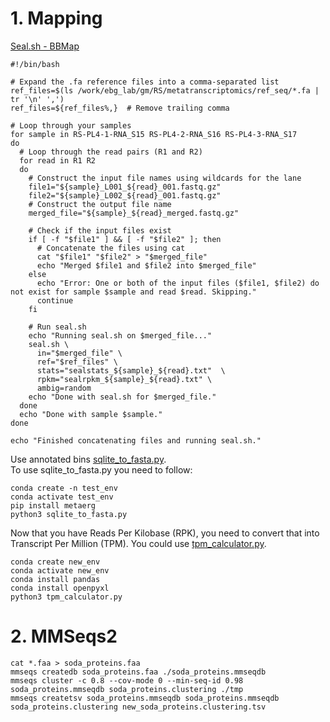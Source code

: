 # 1. Mapping
[Seal.sh - BBMap](https://archive.jgi.doe.gov/data-and-tools/software-tools/bbtools/bb-tools-user-guide/seal-guide/)
```
#!/bin/bash

# Expand the .fa reference files into a comma-separated list
ref_files=$(ls /work/ebg_lab/gm/RS/metatranscriptomics/ref_seq/*.fa | tr '\n' ',')
ref_files=${ref_files%,}  # Remove trailing comma

# Loop through your samples
for sample in RS-PL4-1-RNA_S15 RS-PL4-2-RNA_S16 RS-PL4-3-RNA_S17
do
  # Loop through the read pairs (R1 and R2)
  for read in R1 R2
  do
    # Construct the input file names using wildcards for the lane
    file1="${sample}_L001_${read}_001.fastq.gz"
    file2="${sample}_L002_${read}_001.fastq.gz"
    # Construct the output file name
    merged_file="${sample}_${read}_merged.fastq.gz"

    # Check if the input files exist
    if [ -f "$file1" ] && [ -f "$file2" ]; then
      # Concatenate the files using cat
      cat "$file1" "$file2" > "$merged_file"
      echo "Merged $file1 and $file2 into $merged_file"
    else
      echo "Error: One or both of the input files ($file1, $file2) do not exist for sample $sample and read $read. Skipping."
      continue
    fi

    # Run seal.sh
    echo "Running seal.sh on $merged_file..."
    seal.sh \
      in="$merged_file" \
      ref="$ref_files" \
      stats="sealstats_${sample}_${read}.txt"  \
      rpkm="sealrpkm_${sample}_${read}.txt" \
      ambig=random
    echo "Done with seal.sh for $merged_file."
  done
  echo "Done with sample $sample."
done

echo "Finished concatenating files and running seal.sh."
```
Use annotated bins [sqlite_to_fasta.py](https://github.com/Ruchita-0310/Metatranscriptomics/blob/main/sqlite_to_fasta.py).        
To use sqlite_to_fasta.py you need to follow:
```
conda create -n test_env
conda activate test_env
pip install metaerg
python3 sqlite_to_fasta.py
```
Now that you have Reads Per Kilobase (RPK), you need to convert that into Transcript Per Million (TPM). You could use [tpm_calculator.py](https://github.com/Ruchita-0310/Metatranscriptomics/blob/main/tpm_calculator.py).              
```
conda create new_env
conda activate new_env
conda install pandas
conda install openpyxl
python3 tpm_calculator.py
```
# 2. MMSeqs2
```
cat *.faa > soda_proteins.faa
mmseqs createdb soda_proteins.faa ./soda_proteins.mmseqdb
mmseqs cluster -c 0.8 --cov-mode 0 --min-seq-id 0.98 soda_proteins.mmseqdb soda_proteins.clustering ./tmp
mmseqs createtsv soda_proteins.mmseqdb soda_proteins.mmseqdb soda_proteins.clustering new_soda_proteins.clustering.tsv
```
